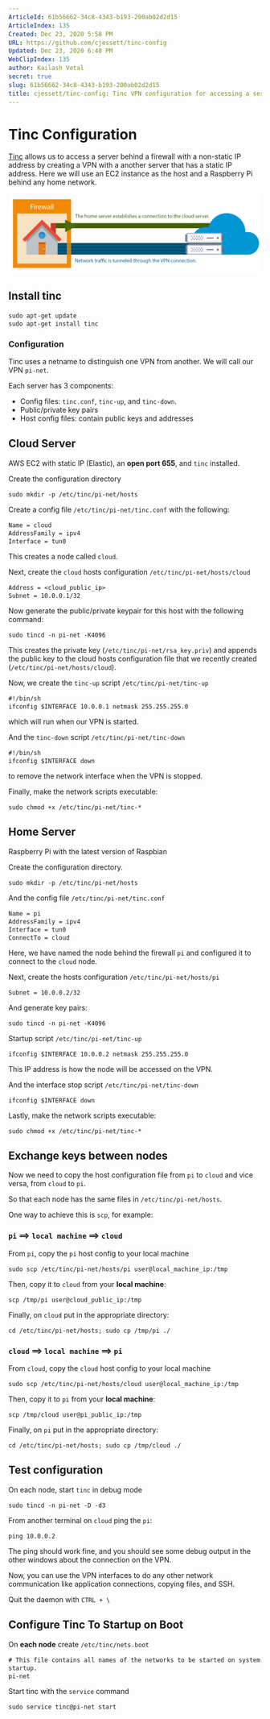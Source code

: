 ```yaml
---
ArticleId: 61b56662-34c8-4343-b193-200ab02d2d15
ArticleIndex: 135
Created: Dec 23, 2020 5:58 PM
URL: https://github.com/cjessett/tinc-config
Updated: Dec 23, 2020 6:40 PM
WebClipIndex: 135
author: Kailash Vetal
secret: true
slug: 61b56662-34c8-4343-b193-200ab02d2d15
title: cjessett/tinc-config: Tinc VPN configuration for accessing a server behind a firewall
---
```

# Tinc Configuration

[Tinc](https://www.tinc-vpn.org/) allows us to access a server behind a firewall with a non-static IP address by creating a VPN with a another server that has a static IP address. Here we will use an EC2 instance as the host and a Raspberry Pi behind any home network.

![135%20fed85a0675a2437e988288b7de107c50/tinc-net.png](135%20fed85a0675a2437e988288b7de107c50/tinc-net.png)

## Install tinc

```
sudo apt-get update
sudo apt-get install tinc

```

### Configuration

Tinc uses a netname to distinguish one VPN from another. We will call our VPN `pi-net`.

Each server has 3 components:

- Config files: `tinc.conf`, `tinc-up`, and `tinc-down`.
- Public/private key pairs
- Host config files: contain public keys and addresses

## Cloud Server

AWS EC2 with static IP (Elastic), an **open port 655**, and `tinc` installed.

Create the configuration directory

```
sudo mkdir -p /etc/tinc/pi-net/hosts

```

Create a config file `/etc/tinc/pi-net/tinc.conf` with the following:

```
Name = cloud
AddressFamily = ipv4
Interface = tun0

```

This creates a node called `cloud`.

Next, create the `cloud` hosts configuration `/etc/tinc/pi-net/hosts/cloud`

```
Address = <cloud_public_ip>
Subnet = 10.0.0.1/32

```

Now generate the public/private keypair for this host with the following command:

```
sudo tincd -n pi-net -K4096

```

This creates the private key (`/etc/tinc/pi-net/rsa_key.priv`) and appends the public key to the cloud hosts configuration file that we recently created (`/etc/tinc/pi-net/hosts/cloud`).

Now, we create the `tinc-up` script `/etc/tinc/pi-net/tinc-up`

```
#!/bin/sh
ifconfig $INTERFACE 10.0.0.1 netmask 255.255.255.0

```

which will run when our VPN is started.

And the `tinc-down` script `/etc/tinc/pi-net/tinc-down`

```
#!/bin/sh
ifconfig $INTERFACE down

```

to remove the network interface when the VPN is stopped.

Finally, make the network scripts executable:

```
sudo chmod +x /etc/tinc/pi-net/tinc-*

```

## Home Server

Raspberry Pi with the latest version of Raspbian

Create the configuration directory.

```
sudo mkdir -p /etc/tinc/pi-net/hosts

```

And the config file `/etc/tinc/pi-net/tinc.conf`

```
Name = pi
AddressFamily = ipv4
Interface = tun0
ConnectTo = cloud

```

Here, we have named the node behind the firewall `pi` and configured it to connect to the `cloud` node.

Next, create the hosts configuration `/etc/tinc/pi-net/hosts/pi`

```
Subnet = 10.0.0.2/32

```

And generate key pairs:

```
sudo tincd -n pi-net -K4096

```

Startup script `/etc/tinc/pi-net/tinc-up`

```
ifconfig $INTERFACE 10.0.0.2 netmask 255.255.255.0

```

This IP address is how the node will be accessed on the VPN.

And the interface stop script `/etc/tinc/pi-net/tinc-down`

```
ifconfig $INTERFACE down

```

Lastly, make the network scripts executable:

```
sudo chmod +x /etc/tinc/pi-net/tinc-*

```

## Exchange keys between nodes

Now we need to copy the host configuration file from `pi` to `cloud` and vice versa, from `cloud` to `pi`.

So that each node has the same files in `/etc/tinc/pi-net/hosts`.

One way to achieve this is `scp`, for example:

### `pi` ==> `local machine` ==> `cloud`

From `pi`, copy the `pi` host config to your local machine

```
sudo scp /etc/tinc/pi-net/hosts/pi user@local_machine_ip:/tmp

```

Then, copy it to `cloud` from your **local machine**:

```
scp /tmp/pi user@cloud_public_ip:/tmp

```

Finally, on `cloud` put in the appropriate directory:

```
cd /etc/tinc/pi-net/hosts; sudo cp /tmp/pi ./

```

### `cloud` ==> `local machine` ==> `pi`

From `cloud`, copy the `cloud` host config to your local machine

```
sudo scp /etc/tinc/pi-net/hosts/cloud user@local_machine_ip:/tmp

```

Then, copy it to `pi` from your **local machine**:

```
scp /tmp/cloud user@pi_public_ip:/tmp

```

Finally, on `pi` put in the appropriate directory:

```
cd /etc/tinc/pi-net/hosts; sudo cp /tmp/cloud ./

```

## Test configuration

On each node, start `tinc` in debug mode

```
sudo tincd -n pi-net -D -d3

```

From another terminal on `cloud` ping the `pi`:

```
ping 10.0.0.2

```

The ping should work fine, and you should see some debug output in the other windows about the connection on the VPN.

Now, you can use the VPN interfaces to do any other network communication like application connections, copying files, and SSH.

Quit the daemon with `CTRL + \`

## Configure Tinc To Startup on Boot

On **each node** create `/etc/tinc/nets.boot`

```
# This file contains all names of the networks to be started on system startup.
pi-net

```

Start tinc with the `service` command

```
sudo service tinc@pi-net start

```
